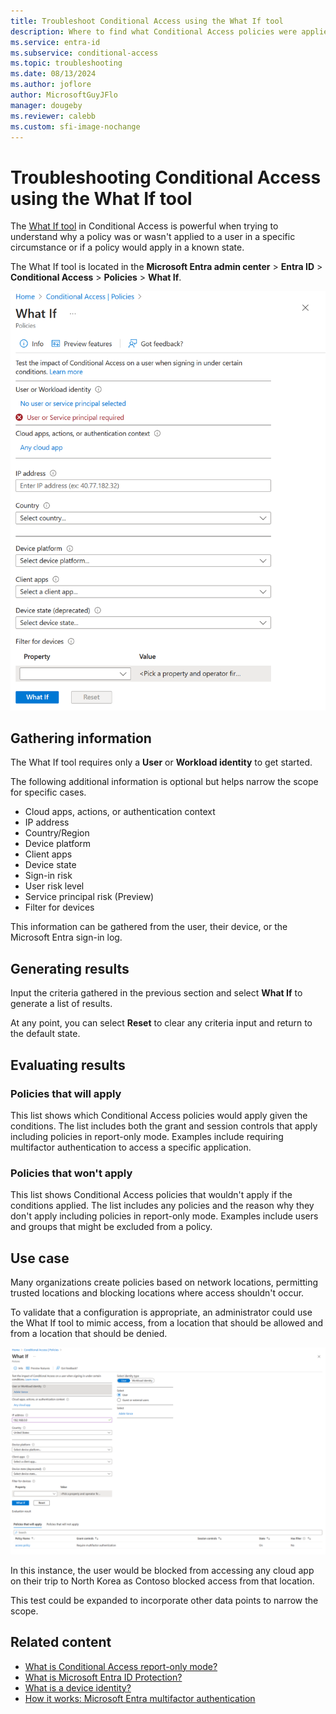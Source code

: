 ```yaml
---
title: Troubleshoot Conditional Access using the What If tool
description: Where to find what Conditional Access policies were applied and why
ms.service: entra-id
ms.subservice: conditional-access
ms.topic: troubleshooting
ms.date: 08/13/2024
ms.author: joflore
author: MicrosoftGuyJFlo
manager: dougeby
ms.reviewer: calebb
ms.custom: sfi-image-nochange
---
```

# Troubleshooting Conditional Access using the What If tool

The [What If tool](what-if-tool.md) in Conditional Access is powerful when trying to understand why a policy was or wasn't applied to a user in a specific circumstance or if a policy would apply in a known state.

The What If tool is located in the **Microsoft Entra admin center** > **Entra ID** > **Conditional Access** > **Policies** > **What If**.

![Conditional Access What If tool at default state](./media/troubleshoot-conditional-access-what-if/conditional-access-what-if-tool.png)

## Gathering information

The What If tool requires only a **User** or **Workload identity** to get started.

The following additional information is optional but helps narrow the scope for specific cases.

* Cloud apps, actions, or authentication context
* IP address
* Country/Region
* Device platform
* Client apps
* Device state
* Sign-in risk
* User risk level
* Service principal risk (Preview)
* Filter for devices

This information can be gathered from the user, their device, or the Microsoft Entra sign-in log.

## Generating results

Input the criteria gathered in the previous section and select **What If** to generate a list of results.

At any point, you can select **Reset** to clear any criteria input and return to the default state.

## Evaluating results

### Policies that will apply

This list shows which Conditional Access policies would apply given the conditions. The list includes both the grant and session controls that apply including policies in report-only mode. Examples include requiring multifactor authentication to access a specific application.

### Policies that won't apply

This list shows Conditional Access policies that wouldn't apply if the conditions applied. The list includes any policies and the reason why they don't apply including policies in report-only mode. Examples include users and groups that might be excluded from a policy.

## Use case

Many organizations create policies based on network locations, permitting trusted locations and blocking locations where access shouldn't occur.

To validate that a configuration is appropriate, an administrator could use the What If tool to mimic access, from a location that should be allowed and from a location that should be denied.

[![What If tool showing results with Block access](./media/troubleshoot-conditional-access-what-if/conditional-access-what-if-results.png)](./media/troubleshoot-conditional-access-what-if/conditional-access-what-if-results.png#lightbox)

In this instance, the user would be blocked from accessing any cloud app on their trip to North Korea as Contoso blocked access from that location.

This test could be expanded to incorporate other data points to narrow the scope.

## Related content

* [What is Conditional Access report-only mode?](concept-conditional-access-report-only.md)
* [What is Microsoft Entra ID Protection?](~/id-protection/overview-identity-protection.md)
* [What is a device identity?](~/identity/devices/overview.md)
* [How it works: Microsoft Entra multifactor authentication](~/identity/authentication/concept-mfa-howitworks.md)
